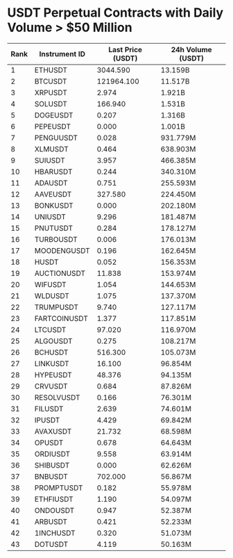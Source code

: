 # USDT Perpetual Contracts with Daily Volume > $50 Million

| Rank | Instrument ID | Last Price (USDT) | 24h Volume (USDT) |
|------|---------------|-------------------|-------------------|
| 1 | ETHUSDT | 3044.590 | 13.159B |
| 2 | BTCUSDT | 121964.100 | 11.517B |
| 3 | XRPUSDT | 2.974 | 1.921B |
| 4 | SOLUSDT | 166.940 | 1.531B |
| 5 | DOGEUSDT | 0.207 | 1.316B |
| 6 | PEPEUSDT | 0.000 | 1.001B |
| 7 | PENGUUSDT | 0.028 | 931.779M |
| 8 | XLMUSDT | 0.464 | 638.903M |
| 9 | SUIUSDT | 3.957 | 466.385M |
| 10 | HBARUSDT | 0.244 | 340.310M |
| 11 | ADAUSDT | 0.751 | 255.593M |
| 12 | AAVEUSDT | 327.580 | 224.450M |
| 13 | BONKUSDT | 0.000 | 202.180M |
| 14 | UNIUSDT | 9.296 | 181.487M |
| 15 | PNUTUSDT | 0.284 | 178.127M |
| 16 | TURBOUSDT | 0.006 | 176.013M |
| 17 | MOODENGUSDT | 0.196 | 162.645M |
| 18 | HUSDT | 0.052 | 156.353M |
| 19 | AUCTIONUSDT | 11.838 | 153.974M |
| 20 | WIFUSDT | 1.054 | 144.653M |
| 21 | WLDUSDT | 1.075 | 137.370M |
| 22 | TRUMPUSDT | 9.740 | 127.117M |
| 23 | FARTCOINUSDT | 1.377 | 117.851M |
| 24 | LTCUSDT | 97.020 | 116.970M |
| 25 | ALGOUSDT | 0.275 | 108.217M |
| 26 | BCHUSDT | 516.300 | 105.073M |
| 27 | LINKUSDT | 16.100 | 96.854M |
| 28 | HYPEUSDT | 48.376 | 94.135M |
| 29 | CRVUSDT | 0.684 | 87.826M |
| 30 | RESOLVUSDT | 0.166 | 76.301M |
| 31 | FILUSDT | 2.639 | 74.601M |
| 32 | IPUSDT | 4.429 | 69.842M |
| 33 | AVAXUSDT | 21.732 | 68.598M |
| 34 | OPUSDT | 0.678 | 64.643M |
| 35 | ORDIUSDT | 9.558 | 63.914M |
| 36 | SHIBUSDT | 0.000 | 62.626M |
| 37 | BNBUSDT | 702.000 | 56.867M |
| 38 | PROMPTUSDT | 0.182 | 55.978M |
| 39 | ETHFIUSDT | 1.190 | 54.097M |
| 40 | ONDOUSDT | 0.947 | 52.387M |
| 41 | ARBUSDT | 0.421 | 52.233M |
| 42 | 1INCHUSDT | 0.320 | 51.073M |
| 43 | DOTUSDT | 4.119 | 50.163M |
